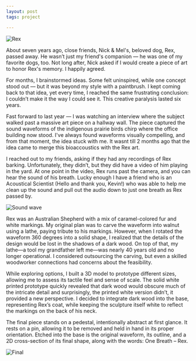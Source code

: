 ```yaml
---
layout: post
tags: project

---
```


![Rex](https://michaelmassie.com/assets/img/rex.jpeg)

About seven years ago, close friends, Nick & Mel's, beloved dog, Rex, passed away. He wasn’t just my friend's companion — he was one of my favorite dogs, too. Not long after, Nick asked if I would create a piece of art to honor Rex's memory. I happily agreed.

For months, I brainstormed ideas. Some felt uninspired, while one concept stood out — but it was beyond my style with a paintbrush. I kept coming back to that idea, yet every time, I reached the same frustrating conclusion: I couldn’t make it the way I could see it. This creative paralysis lasted six years.

Fast forward to last year — I was watching an interview where the subject walked past a massive art piece on a hallway wall. The piece captured the sound waveforms of the indigenous prairie birds chirp where the office building now stood. I've always found waveforms visually compelling, and from that moment, the idea stuck with me. It wasnt till 2 months ago that the idea came to merge this bioaccoustics with the Rex art.

I reached out to my friends, asking if they had any recordings of Rex barking. Unfortunately, they didn’t, but they did have a video of him playing in the yard. At one point in the video, Rex runs past the camera, and you can hear the sound of his breath. Lucky enough I have a friend who is an Acoustical Scientist (Hello and thank you, Kevin!) who was able to help me clean up the sound and pull out the audio down to just one breath as Rex passed by.

![Sound wave](https://michaelmassie.com/assets/img/wavelength.png)

Rex was an Australian Shepherd with a mix of caramel-colored fur and white markings. My original plan was to carve the waveform into walnut using a lathe, paying tribute to his markings. However, when I rotated the waveform 360 degrees into a solid shape, I realized that the details of the design would be lost in the shadows of a dark wood. On top of that, my lathe—a tool my grandfather left me—was nearly 40 years old and no longer operational. I considered outsourcing the carving, but even a skilled woodworker connections had concerns about the feasibility.

While exploring options, I built a 3D model to prototype different sizes, allowing me to assess its tactile feel and sense of scale. The solid white printed prototype quickly revealed that dark wood would obscure much of the intricate detail and surprisingly, the printed white version didn’t, it provided a new perspective. I decided to integrate dark wood into the base, representing Rex’s coat, while keeping the sculpture itself white to reflect the markings on the back of his neck.

The final piece stands on a pedestal, intentionally abstract at first glance. It rests on a pin, allowing it to be removed and held in hand in its proper orientation. Etched into the base is the original waveform, its outline, and a 2D cross-section of its final shape, along with the words: One Breath – Rex.

![Final](https://michaelmassie.com/assets/img/oneBreath.jpeg)

